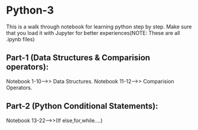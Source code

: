 # Python-3
This is a walk through notebook for learning python step by step. Make sure that you load it with Jupyter for better experiences(NOTE: These are all .ipynb files)

## Part-1 (Data Structures & Comparision operators):
  Notebook 1-10-->> Data Structures.
  Notebook 11-12-->> Comparision Operators.
  
## Part-2 (Python Conditional Statements):
  Notebook 13-22-->>(If else,for,while....)
